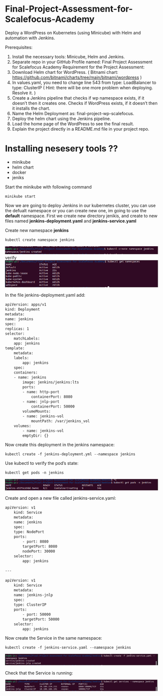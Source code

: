 # Final-Project-Assessment-for-Scalefocus-Academy

Deploy a WordPress on Kubernetes (using Minicube) with Helm and
automation with Jenkins.

Prerequisites:
1. Install the necessary tools: Minicube, Helm and Jenkins.
2. Separate repo in your GitHub Profile named: Final Project Assessment for Scalefocus Academy
Requirement for the Project Assessment:
1. Download Helm chart for WordPress. ( Bitnami chart:
https://github.com/bitnami/charts/tree/main/bitnami/wordpress )
2. In values.yaml, you need to change line 543 from type: LoadBalancer to type: ClusterIP ( Hint: there
will be one more problem when deploying. Resolve it. )
3. Create a Jenkins pipeline that checks if wp namespace exists, if it doesn’t then it creates one.
Checks if WordPress exists, if it doesn’t then it installs the chart.
4. Name the Helm Deployment as: final-project-wp-scalefocus.
5. Deploy the helm chart using the Jenkins pipeline.
6. Load the home page of the WordPress to see the final result.
7. Explain the project directly in a README.md file in your project repo.


# Installing nesesery tools ??
- minikube
- helm chart 
- docker
- jeniks


Start the minikube with following command 

    minikube start


Now we are going to deploy Jenkins in our kubernetes cluster, you can use the defualt namespace or you can create new one, im going to use the **default** namespace. First we create new directory jenikis, and create to new files named **jenkins-deployment.yaml** and **jenkins-service.yaml**



Create new namespace **jenkins** 

    kubectl create namespace jenkins

![Jenkins](./assets/images/1.png)
verify
![Jenkins](./assets/images/2.png)


In the file jenkins-deployment.yaml add:


    apiVersion: apps/v1
    kind: Deployment
    metadata:
    name: jenkins
    spec:
    replicas: 1
    selector:
        matchLabels:
        app: jenkins
    template:
        metadata:
        labels:
            app: jenkins
        spec:
        containers:
        - name: jenkins
            image: jenkins/jenkins:lts
            ports:
            - name: http-port
                containerPort: 8080
            - name: jnlp-port
                containerPort: 50000
            volumeMounts:
            - name: jenkins-vol
                mountPath: /var/jenkins_vol
        volumes:
            - name: jenkins-vol
            emptyDir: {}

Now create this deployment in the jenkins namespace:

    kubectl create -f jenkins-deployment.yml --namespace jenkins

Use kubectl to verify the pod’s state:

    kubectl get pods -n jenkins

    
![Jenkins](./assets/images/3.png)

Create and open a new file called jenkins-service.yaml:

    apiVersion: v1
        kind: Service
        metadata:
        name: jenkins
        spec:
        type: NodePort
        ports:
            - port: 8080
            targetPort: 8080
            nodePort: 30000
        selector:
            app: jenkins

    ---

    apiVersion: v1
        kind: Service
        metadata:
        name: jenkins-jnlp
        spec:
        type: ClusterIP
        ports:
            - port: 50000
            targetPort: 50000
        selector:
            app: jenkins

Now create the Service in the same namespace:

    kubectl create -f jenkins-service.yaml --namespace jenkins

![Jenkins](./assets/images/4.png)


Check that the Service is running:

![Jenkins](./assets/images/5.png)

